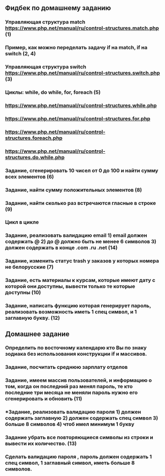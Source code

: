 ## Фидбек по домашнему заданию
### Управляющая структура match https://www.php.net/manual/ru/control-structures.match.php (1)
### Пример, как можно переделать задачу if на match, if на switch (2, 4)
### Управляющая структура switch https://www.php.net/manual/ru/control-structures.switch.php (3)
### Циклы: while, do while, for, foreach (5)
### https://www.php.net/manual/ru/control-structures.while.php 
### https://www.php.net/manual/ru/control-structures.for.php
### https://www.php.net/manual/ru/control-structures.foreach.php
### https://www.php.net/manual/ru/control-structures.do.while.php
### Задание, сгенерировать 10 чисел от 0 до 100 и найти сумму всех элементов (6)
### Задание, найти сумму положительных элементов (8)
### Задание, найти сколько раз встречаются гласные в строке (9)

### Цикл в цикле
### Задание, реализовать валидацию email 1) email должен содержать @ 2) до @ должно быть не менее 6 символов 3) должен содержать в конце .com .ru .net (14)
### Задание, изменить статус trash у заказов у которых номера не белорусские (7) 
### Задание, есть материалы к курсам, которые имеют дату с которой они доступны, вывести только те которые доступны (10)
### Задание, написать функцию которая генерирует пароль, реализовать возможность иметь 1 спец символ, и 1 заглавную букву. (12)

## Домашнее задание
### Определить по восточному календарю кто Вы по знаку зодиака без использования конструкции if и массивов.
### Задание, посчитать среднюю зарплату отделов
### Задание, имеем массив пользователей, и информацию о том, когда он последний раз менял пароль, те кто последние три месяца не меняли пароль нужно его сгенерировать и обновить (11)

### *Задание, реализовать валидацию пароля 1) должен содержать заглавную 2) должен содержать спец символ 3) больше 8 символов 4) чтоб имел минимум 1 букву
### Задание убрать все повторяющиеся символы из строки и вывести их количество. (13)
### Сделать валидацию пароля , пароль должен содержать 1 спец символ, 1 заглавный символ, иметь больше 8 символов.
